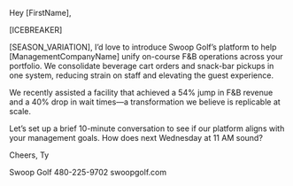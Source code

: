 Hey [FirstName],

[ICEBREAKER]

[SEASON_VARIATION], I’d love to introduce Swoop Golf’s platform to help [ManagementCompanyName] unify on-course F&B operations across your portfolio. We consolidate beverage cart orders and snack-bar pickups in one system, reducing strain on staff and elevating the guest experience.

We recently assisted a facility that achieved a 54% jump in F&B revenue and a 40% drop in wait times—a transformation we believe is replicable at scale. 

Let’s set up a brief 10-minute conversation to see if our platform aligns with your management goals. How does next Wednesday at 11 AM sound?

Cheers,
Ty

Swoop Golf
480-225-9702
swoopgolf.com
